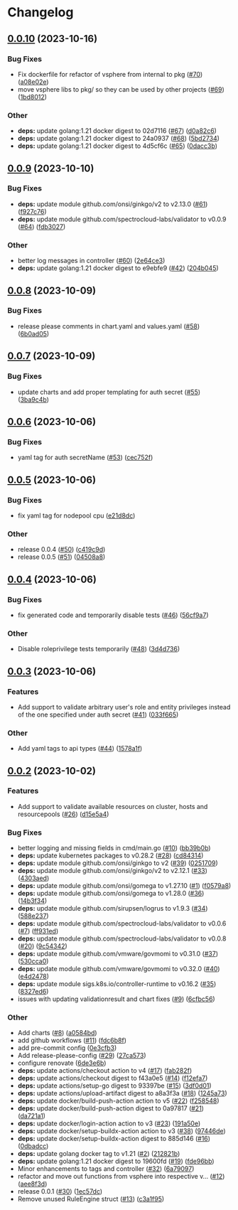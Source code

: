 # Changelog

## [0.0.10](https://github.com/spectrocloud-labs/validator-plugin-vsphere/compare/v0.0.9...v0.0.10) (2023-10-16)


### Bug Fixes

* Fix dockerfile for refactor of vsphere from internal to pkg ([#70](https://github.com/spectrocloud-labs/validator-plugin-vsphere/issues/70)) ([a08e02e](https://github.com/spectrocloud-labs/validator-plugin-vsphere/commit/a08e02eddfc428e47cd271cdd4b06408b3aff73c))
* move vsphere libs to pkg/ so they can be used by other projects ([#69](https://github.com/spectrocloud-labs/validator-plugin-vsphere/issues/69)) ([1bd8012](https://github.com/spectrocloud-labs/validator-plugin-vsphere/commit/1bd801235804e5100291b69cb7807d1b4b066c84))


### Other

* **deps:** update golang:1.21 docker digest to 02d7116 ([#67](https://github.com/spectrocloud-labs/validator-plugin-vsphere/issues/67)) ([d0a82c6](https://github.com/spectrocloud-labs/validator-plugin-vsphere/commit/d0a82c6d55c56b8a6b2bf04e01a78fe4d04cbe38))
* **deps:** update golang:1.21 docker digest to 24a0937 ([#68](https://github.com/spectrocloud-labs/validator-plugin-vsphere/issues/68)) ([5bd2734](https://github.com/spectrocloud-labs/validator-plugin-vsphere/commit/5bd27348f44f56c6daaebcc9ed7b11aed5374708))
* **deps:** update golang:1.21 docker digest to 4d5cf6c ([#65](https://github.com/spectrocloud-labs/validator-plugin-vsphere/issues/65)) ([0dacc3b](https://github.com/spectrocloud-labs/validator-plugin-vsphere/commit/0dacc3bf964b3e408c6a4a3ed4a989ad7442555e))

## [0.0.9](https://github.com/spectrocloud-labs/validator-plugin-vsphere/compare/v0.0.8...v0.0.9) (2023-10-10)


### Bug Fixes

* **deps:** update module github.com/onsi/ginkgo/v2 to v2.13.0 ([#61](https://github.com/spectrocloud-labs/validator-plugin-vsphere/issues/61)) ([f927c76](https://github.com/spectrocloud-labs/validator-plugin-vsphere/commit/f927c7660e8238a51f48abacf845e63180c3c2cb))
* **deps:** update module github.com/spectrocloud-labs/validator to v0.0.9 ([#64](https://github.com/spectrocloud-labs/validator-plugin-vsphere/issues/64)) ([fdb3027](https://github.com/spectrocloud-labs/validator-plugin-vsphere/commit/fdb30270d936f4cfa29d4bfaecd2d41e1356910c))


### Other

* better log messages in controller ([#60](https://github.com/spectrocloud-labs/validator-plugin-vsphere/issues/60)) ([2e64ce3](https://github.com/spectrocloud-labs/validator-plugin-vsphere/commit/2e64ce3dd1e3fd74e6e89bfc127ad72741b5e4a3))
* **deps:** update golang:1.21 docker digest to e9ebfe9 ([#42](https://github.com/spectrocloud-labs/validator-plugin-vsphere/issues/42)) ([204b045](https://github.com/spectrocloud-labs/validator-plugin-vsphere/commit/204b045a018fb93359bbbf099b3df7acc26db785))

## [0.0.8](https://github.com/spectrocloud-labs/validator-plugin-vsphere/compare/v0.0.7...v0.0.8) (2023-10-09)


### Bug Fixes

* release please comments in chart.yaml and values.yaml ([#58](https://github.com/spectrocloud-labs/validator-plugin-vsphere/issues/58)) ([6b0ad05](https://github.com/spectrocloud-labs/validator-plugin-vsphere/commit/6b0ad0550b6753721030ddc6a13ce119fa9ed2c3))

## [0.0.7](https://github.com/spectrocloud-labs/validator-plugin-vsphere/compare/v0.0.6...v0.0.7) (2023-10-09)


### Bug Fixes

* update charts and add proper templating for auth secret ([#55](https://github.com/spectrocloud-labs/validator-plugin-vsphere/issues/55)) ([3ba9c4b](https://github.com/spectrocloud-labs/validator-plugin-vsphere/commit/3ba9c4b2e4b9a1a00e659c81da4185f837b814fc))

## [0.0.6](https://github.com/spectrocloud-labs/validator-plugin-vsphere/compare/v0.0.5...v0.0.6) (2023-10-06)


### Bug Fixes

* yaml tag for auth secretName ([#53](https://github.com/spectrocloud-labs/validator-plugin-vsphere/issues/53)) ([cec752f](https://github.com/spectrocloud-labs/validator-plugin-vsphere/commit/cec752fa55f23748c5943a32d065142a4f41fabf))

## [0.0.5](https://github.com/spectrocloud-labs/validator-plugin-vsphere/compare/v0.0.4...v0.0.5) (2023-10-06)


### Bug Fixes

* fix yaml tag for nodepool cpu ([e21d8dc](https://github.com/spectrocloud-labs/validator-plugin-vsphere/commit/e21d8dcf04098d428732b348a5bf22f27092330e))


### Other

* release 0.0.4 ([#50](https://github.com/spectrocloud-labs/validator-plugin-vsphere/issues/50)) ([c419c9d](https://github.com/spectrocloud-labs/validator-plugin-vsphere/commit/c419c9d4e9298ee8127ad884c2d70d00aa3b5b87))
* release 0.0.5 ([#51](https://github.com/spectrocloud-labs/validator-plugin-vsphere/issues/51)) ([04508a8](https://github.com/spectrocloud-labs/validator-plugin-vsphere/commit/04508a88d66c6ea42aaa9162fc9e5c939dba7cf2))

## [0.0.4](https://github.com/spectrocloud-labs/validator-plugin-vsphere/compare/v0.0.3...v0.0.4) (2023-10-06)


### Bug Fixes

* fix generated code and temporarily disable tests ([#46](https://github.com/spectrocloud-labs/validator-plugin-vsphere/issues/46)) ([56cf9a7](https://github.com/spectrocloud-labs/validator-plugin-vsphere/commit/56cf9a715086f30fd952d98c449cd8df31dae6c0))


### Other

* Disable roleprivilege tests temporarily ([#48](https://github.com/spectrocloud-labs/validator-plugin-vsphere/issues/48)) ([3d4d736](https://github.com/spectrocloud-labs/validator-plugin-vsphere/commit/3d4d73622a6c0ab46b7cd288ed76a2558ad21bf9))

## [0.0.3](https://github.com/spectrocloud-labs/validator-plugin-vsphere/compare/v0.0.2...v0.0.3) (2023-10-06)


### Features

* Add support to validate arbitrary user's role and entity privileges instead of the one specified under auth secret ([#41](https://github.com/spectrocloud-labs/validator-plugin-vsphere/issues/41)) ([033f665](https://github.com/spectrocloud-labs/validator-plugin-vsphere/commit/033f665794dfadbd4d1473c7fdaed1242d7d0669))


### Other

* Add yaml tags to api types ([#44](https://github.com/spectrocloud-labs/validator-plugin-vsphere/issues/44)) ([1578a1f](https://github.com/spectrocloud-labs/validator-plugin-vsphere/commit/1578a1f43992f7fa25ce0316431dc39c5e18d5ad))

## [0.0.2](https://github.com/spectrocloud-labs/validator-plugin-vsphere/compare/v0.0.1...v0.0.2) (2023-10-02)


### Features

* Add support to validate available resources on cluster, hosts and resourcepools ([#26](https://github.com/spectrocloud-labs/validator-plugin-vsphere/issues/26)) ([d15e5a4](https://github.com/spectrocloud-labs/validator-plugin-vsphere/commit/d15e5a4a3ce7fc1bbe898dacff6f53388a9356ae))


### Bug Fixes

* better logging and missing fields in cmd/main.go ([#10](https://github.com/spectrocloud-labs/validator-plugin-vsphere/issues/10)) ([bb39b0b](https://github.com/spectrocloud-labs/validator-plugin-vsphere/commit/bb39b0b0a4d12cc6554041f86442e9115ba93889))
* **deps:** update kubernetes packages to v0.28.2 ([#28](https://github.com/spectrocloud-labs/validator-plugin-vsphere/issues/28)) ([cd84314](https://github.com/spectrocloud-labs/validator-plugin-vsphere/commit/cd84314cec33ac51d2f7a9f75ca851edfa50359b))
* **deps:** update module github.com/onsi/ginkgo to v2 ([#39](https://github.com/spectrocloud-labs/validator-plugin-vsphere/issues/39)) ([0251709](https://github.com/spectrocloud-labs/validator-plugin-vsphere/commit/025170979179cd839cf967a71cce29ee00961a61))
* **deps:** update module github.com/onsi/ginkgo/v2 to v2.12.1 ([#33](https://github.com/spectrocloud-labs/validator-plugin-vsphere/issues/33)) ([4303aed](https://github.com/spectrocloud-labs/validator-plugin-vsphere/commit/4303aed9d4c53c6eb764b39262b464480ee51874))
* **deps:** update module github.com/onsi/gomega to v1.27.10 ([#1](https://github.com/spectrocloud-labs/validator-plugin-vsphere/issues/1)) ([f0579a8](https://github.com/spectrocloud-labs/validator-plugin-vsphere/commit/f0579a804a165d4b568cb95e997cb315b70cfab5))
* **deps:** update module github.com/onsi/gomega to v1.28.0 ([#36](https://github.com/spectrocloud-labs/validator-plugin-vsphere/issues/36)) ([14b3f34](https://github.com/spectrocloud-labs/validator-plugin-vsphere/commit/14b3f3477f59ddd1684f088b79dee8ab12602347))
* **deps:** update module github.com/sirupsen/logrus to v1.9.3 ([#34](https://github.com/spectrocloud-labs/validator-plugin-vsphere/issues/34)) ([588e237](https://github.com/spectrocloud-labs/validator-plugin-vsphere/commit/588e2370111567e3548c038d098bbe7bfebf8cbd))
* **deps:** update module github.com/spectrocloud-labs/validator to v0.0.6 ([#7](https://github.com/spectrocloud-labs/validator-plugin-vsphere/issues/7)) ([ff931ed](https://github.com/spectrocloud-labs/validator-plugin-vsphere/commit/ff931edd2782e664149a6c51c67e4d2364489ef3))
* **deps:** update module github.com/spectrocloud-labs/validator to v0.0.8 ([#20](https://github.com/spectrocloud-labs/validator-plugin-vsphere/issues/20)) ([9c54342](https://github.com/spectrocloud-labs/validator-plugin-vsphere/commit/9c54342788a302ea591c630d272fbd7e2471d02a))
* **deps:** update module github.com/vmware/govmomi to v0.31.0 ([#37](https://github.com/spectrocloud-labs/validator-plugin-vsphere/issues/37)) ([530cca0](https://github.com/spectrocloud-labs/validator-plugin-vsphere/commit/530cca01ba680dff1207b3629a390a42cb33937f))
* **deps:** update module github.com/vmware/govmomi to v0.32.0 ([#40](https://github.com/spectrocloud-labs/validator-plugin-vsphere/issues/40)) ([e4d2478](https://github.com/spectrocloud-labs/validator-plugin-vsphere/commit/e4d2478e5d3be3fc382b0e197b588dee54a66b56))
* **deps:** update module sigs.k8s.io/controller-runtime to v0.16.2 ([#35](https://github.com/spectrocloud-labs/validator-plugin-vsphere/issues/35)) ([8327ed6](https://github.com/spectrocloud-labs/validator-plugin-vsphere/commit/8327ed6ec6446ad5c73f8c1cd24485ec687ea498))
* issues with updating validationresult and chart fixes ([#9](https://github.com/spectrocloud-labs/validator-plugin-vsphere/issues/9)) ([6cfbc56](https://github.com/spectrocloud-labs/validator-plugin-vsphere/commit/6cfbc569ae551da357593b2bb74a6d8f06838c43))


### Other

* Add charts ([#8](https://github.com/spectrocloud-labs/validator-plugin-vsphere/issues/8)) ([a0584bd](https://github.com/spectrocloud-labs/validator-plugin-vsphere/commit/a0584bd7e59ca2fadf5f7fd8d706fecfe928d5a5))
* add github workflows ([#11](https://github.com/spectrocloud-labs/validator-plugin-vsphere/issues/11)) ([fdc6b8f](https://github.com/spectrocloud-labs/validator-plugin-vsphere/commit/fdc6b8fb3f2682f58b52bf23eb2cc6f68aee0c59))
* add pre-commit config ([0e3cfb3](https://github.com/spectrocloud-labs/validator-plugin-vsphere/commit/0e3cfb3ed8760e76bdf8d68419d062be0c2d4b9b))
* Add release-please-config ([#29](https://github.com/spectrocloud-labs/validator-plugin-vsphere/issues/29)) ([27ca573](https://github.com/spectrocloud-labs/validator-plugin-vsphere/commit/27ca573fd3d5e8d526b75dc469b44149192b1c02))
* configure renovate ([6de3e6b](https://github.com/spectrocloud-labs/validator-plugin-vsphere/commit/6de3e6b713ca065b47268fe9e9e0c24bec044c51))
* **deps:** update actions/checkout action to v4 ([#17](https://github.com/spectrocloud-labs/validator-plugin-vsphere/issues/17)) ([fab282f](https://github.com/spectrocloud-labs/validator-plugin-vsphere/commit/fab282fa3d32ad7d1b42ba5417809da001be61b8))
* **deps:** update actions/checkout digest to f43a0e5 ([#14](https://github.com/spectrocloud-labs/validator-plugin-vsphere/issues/14)) ([f12efa7](https://github.com/spectrocloud-labs/validator-plugin-vsphere/commit/f12efa7108e25e4e524546e12926df33ae55484f))
* **deps:** update actions/setup-go digest to 93397be ([#15](https://github.com/spectrocloud-labs/validator-plugin-vsphere/issues/15)) ([3df0d01](https://github.com/spectrocloud-labs/validator-plugin-vsphere/commit/3df0d0104b7c4de8cd63e325e2edbf478dc90b22))
* **deps:** update actions/upload-artifact digest to a8a3f3a ([#18](https://github.com/spectrocloud-labs/validator-plugin-vsphere/issues/18)) ([1245a73](https://github.com/spectrocloud-labs/validator-plugin-vsphere/commit/1245a738ecb1c72e2b95bb60109429be087eddd5))
* **deps:** update docker/build-push-action action to v5 ([#22](https://github.com/spectrocloud-labs/validator-plugin-vsphere/issues/22)) ([f258548](https://github.com/spectrocloud-labs/validator-plugin-vsphere/commit/f25854898b324b0ef9bef50bd8062494740f054c))
* **deps:** update docker/build-push-action digest to 0a97817 ([#21](https://github.com/spectrocloud-labs/validator-plugin-vsphere/issues/21)) ([da721a1](https://github.com/spectrocloud-labs/validator-plugin-vsphere/commit/da721a117ae351db07126d2d73f9bcd520d49cc6))
* **deps:** update docker/login-action action to v3 ([#23](https://github.com/spectrocloud-labs/validator-plugin-vsphere/issues/23)) ([191a50e](https://github.com/spectrocloud-labs/validator-plugin-vsphere/commit/191a50e2d7c53dbe592139f11ec460e060a06362))
* **deps:** update docker/setup-buildx-action action to v3 ([#38](https://github.com/spectrocloud-labs/validator-plugin-vsphere/issues/38)) ([97446de](https://github.com/spectrocloud-labs/validator-plugin-vsphere/commit/97446dea7e18d4ca43e127ad17353ca5bfa38867))
* **deps:** update docker/setup-buildx-action digest to 885d146 ([#16](https://github.com/spectrocloud-labs/validator-plugin-vsphere/issues/16)) ([0dbadcc](https://github.com/spectrocloud-labs/validator-plugin-vsphere/commit/0dbadccbd2e52226022109be8f7cfa28fa948548))
* **deps:** update golang docker tag to v1.21 ([#2](https://github.com/spectrocloud-labs/validator-plugin-vsphere/issues/2)) ([212821b](https://github.com/spectrocloud-labs/validator-plugin-vsphere/commit/212821bc6443d68d252d4b60e93d4bbeb48b16d0))
* **deps:** update golang:1.21 docker digest to 19600fd ([#19](https://github.com/spectrocloud-labs/validator-plugin-vsphere/issues/19)) ([fde96bb](https://github.com/spectrocloud-labs/validator-plugin-vsphere/commit/fde96bbe6b54eea6e39d67392c1bfdcb6eb7bf57))
* Minor enhancements to tags and controller ([#32](https://github.com/spectrocloud-labs/validator-plugin-vsphere/issues/32)) ([6a79097](https://github.com/spectrocloud-labs/validator-plugin-vsphere/commit/6a79097d7e7102b1601d5181aad3e6bbd15c502a))
* refactor and move out functions from vsphere into respective v… ([#12](https://github.com/spectrocloud-labs/validator-plugin-vsphere/issues/12)) ([aee8f3d](https://github.com/spectrocloud-labs/validator-plugin-vsphere/commit/aee8f3d14bcf53f5a3e818d2011e41a3a05acd5d))
* release 0.0.1 ([#30](https://github.com/spectrocloud-labs/validator-plugin-vsphere/issues/30)) ([1ec57dc](https://github.com/spectrocloud-labs/validator-plugin-vsphere/commit/1ec57dc549e22b4f6f1bd71eb2e1ea0b9e196588))
* Remove unused RuleEngine struct ([#13](https://github.com/spectrocloud-labs/validator-plugin-vsphere/issues/13)) ([c3a1f95](https://github.com/spectrocloud-labs/validator-plugin-vsphere/commit/c3a1f95e111ed67e22b45d5ee164dda15734c533))
